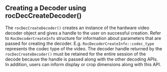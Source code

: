## Creating a Decoder using rocDecCreateDecoder()

The `rocDecCreateDecoder()` creates an instance of the hardware video decoder object and gives a handle to the user on successful creation. Refer to `RocDecoderCreateInfo` structure for information about parameters that are passed for creating the decoder. E.g. `RocDecoderCreateInfo::codec_type`  represents the codec type of the video. The decoder handle returned by the `rocDecCreateDecoder()` must be retained for the entire session of the decode because the handle is passed along with the other decoding APIs. In addition, users can inform display or crop dimensions along with this API. 
